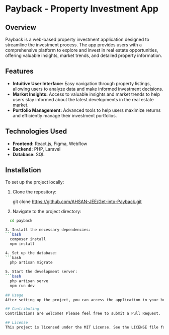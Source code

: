 # Payback - Property Investment App

## Overview

Payback is a web-based property investment application designed to streamline the investment process. The app provides users with a comprehensive platform to explore and invest in real estate opportunities, offering valuable insights, market trends, and detailed property information.

## Features

- **Intuitive User Interface:** Easy navigation through property listings, allowing users to analyze data and make informed investment decisions.
- **Market Insights:** Access to valuable insights and market trends to help users stay informed about the latest developments in the real estate market.
- **Portfolio Management:** Advanced tools to help users maximize returns and efficiently manage their investment portfolios.

## Technologies Used

- **Frontend:** React.js, Figma, Webflow
- **Backend:** PHP, Laravel
- **Database:** SQL

## Installation

To set up the project locally:

1. Clone the repository:

   git clone https://github.com/AHSAN-JEE/Get-into-Payback.git

2. Navigate to the project directory:
```bash
  cd payback

3. Install the necessary dependencies:
```bash
  composer install
  npm install

4. Set up the database:
```bash
  php artisan migrate
  
5. Start the development server:
```bash
  php artisan serve
  npm run dev
  
## Usage
After setting up the project, you can access the application in your browser at http://localhost:8000. The app allows you to explore real estate listings, analyze investment opportunities, and manage your investment portfolio.

## Contributing
Contributions are welcome! Please feel free to submit a Pull Request.

## License
This project is licensed under the MIT License. See the LICENSE file for more details.





